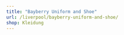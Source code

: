 ```yaml
---
title: "Bayberry Uniform and Shoe"
url: /liverpool/bayberry-uniform-and-shoe/
shop: Kleidung
---
```

